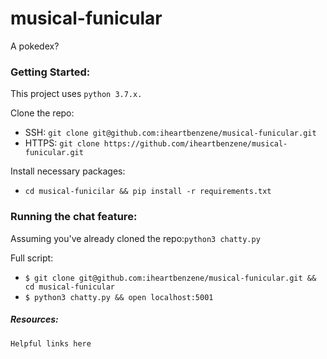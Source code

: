 # musical-funicular
A pokedex?

### Getting Started:
This project uses `python 3.7.x.`

Clone the repo:
+ SSH: `git clone git@github.com:iheartbenzene/musical-funicular.git`
+ HTTPS: `git clone https://github.com/iheartbenzene/musical-funicular.git`

Install necessary packages:
+ `cd musical-funicilar && pip install -r requirements.txt`

### Running the chat feature:
Assuming you've already cloned the repo:`python3 chatty.py`

Full script:
+ `$ git clone git@github.com:iheartbenzene/musical-funicular.git && cd musical-funicular`
+ `$ python3 chatty.py && open localhost:5001`

##### Resources:

`Helpful links here`
